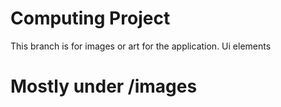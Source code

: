 # Computing Project
This branch is for images or art for the application.
Ui elements
# Mostly under /images
